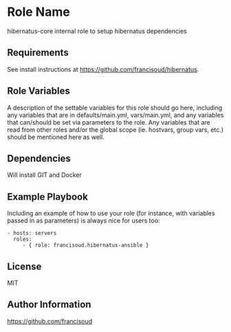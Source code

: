 Role Name
=========

hibernatus-core internal role to setup hibernatus dependencies

Requirements
------------

See install instructions at https://github.com/francisoud/hibernatus.

Role Variables
--------------

A description of the settable variables for this role should go here, including any variables that are in defaults/main.yml, vars/main.yml, and any variables that can/should be set via parameters to the role. Any variables that are read from other roles and/or the global scope (ie. hostvars, group vars, etc.) should be mentioned here as well.

Dependencies
------------

Will install GIT and Docker

Example Playbook
----------------

Including an example of how to use your role (for instance, with variables passed in as parameters) is always nice for users too:

    - hosts: servers
      roles:
         - { role: francisoud.hibernatus-ansible }

License
-------

MIT

Author Information
------------------

https://github.com/francisoud
